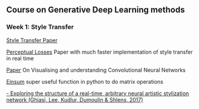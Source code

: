 ## Course on Generative Deep Learning methods

### Week 1: Style Transfer

[Style Transfer Paper](https://arxiv.org/abs/1508.06576)

[Perceptual Losses](https://cs.stanford.edu/people/jcjohns/eccv16/) Paper with much faster implementation of style transfer in real time

[Paper](https://arxiv.org/pdf/1311.2901.pdf) On Visualising and understanding Convolutional Neural Networks

[Einsum](https://www.youtube.com/watch?v=pkVwUVEHmfI&ab_channel=AladdinPersson) super useful function in python to do matrix operations 


[- Exploring the structure of a real-time, arbitrary neural artistic stylization network (Ghiasi, Lee, Kudlur, Dumoulin & Shlens,
  2017)](https://arxiv.org/pdf/1705.06830.pdf)